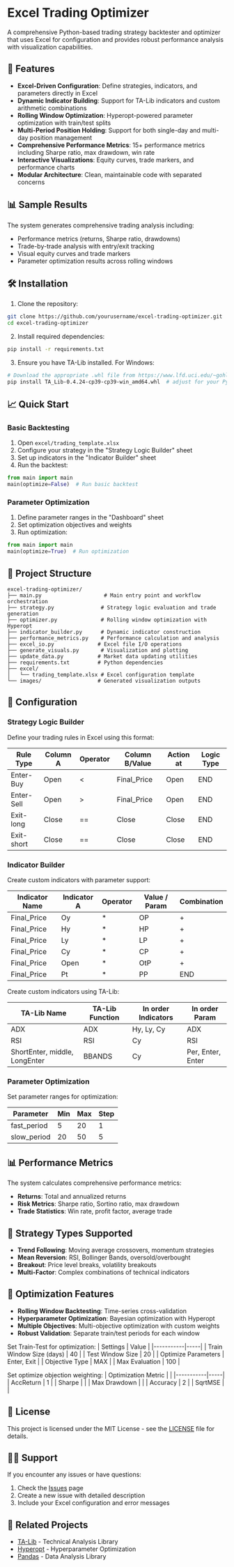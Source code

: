 # Excel Trading Optimizer

A comprehensive Python-based trading strategy backtester and optimizer that uses Excel for configuration and provides robust performance analysis with visualization capabilities.

## 🚀 Features

- **Excel-Driven Configuration**: Define strategies, indicators, and parameters directly in Excel
- **Dynamic Indicator Building**: Support for TA-Lib indicators and custom arithmetic combinations
- **Rolling Window Optimization**: Hyperopt-powered parameter optimization with train/test splits
- **Multi-Period Position Holding**: Support for both single-day and multi-day position management
- **Comprehensive Performance Metrics**: 15+ performance metrics including Sharpe ratio, max drawdown, win rate
- **Interactive Visualizations**: Equity curves, trade markers, and performance charts
- **Modular Architecture**: Clean, maintainable code with separated concerns

## 📊 Sample Results

The system generates comprehensive trading analysis including:
- Performance metrics (returns, Sharpe ratio, drawdowns)
- Trade-by-trade analysis with entry/exit tracking
- Visual equity curves and trade markers
- Parameter optimization results across rolling windows

## 🛠️ Installation

1. Clone the repository:
```bash
git clone https://github.com/yourusername/excel-trading-optimizer.git
cd excel-trading-optimizer
```

2. Install required dependencies:
```bash
pip install -r requirements.txt
```

3. Ensure you have TA-Lib installed. For Windows:
```bash
# Download the appropriate .whl file from https://www.lfd.uci.edu/~gohlke/pythonlibs/#ta-lib
pip install TA_Lib-0.4.24-cp39-cp39-win_amd64.whl  # adjust for your Python version
```

## 📈 Quick Start

### Basic Backtesting

1. Open `excel/trading_template.xlsx`
2. Configure your strategy in the "Strategy Logic Builder" sheet
3. Set up indicators in the "Indicator Builder" sheet
4. Run the backtest:

```python
from main import main
main(optimize=False)  # Run basic backtest
```

### Parameter Optimization

1. Define parameter ranges in the "Dashboard" sheet
2. Set optimization objectives and weights
3. Run optimization:

```python
from main import main
main(optimize=True)  # Run optimization
```

## 📁 Project Structure

```
excel-trading-optimizer/
├── main.py                    # Main entry point and workflow orchestration
├── strategy.py               # Strategy logic evaluation and trade generation
├── optimizer.py              # Rolling window optimization with Hyperopt
├── indicator_builder.py      # Dynamic indicator construction
├── performance_metrics.py    # Performance calculation and analysis
├── excel_io.py              # Excel file I/O operations
├── generate_visuals.py       # Visualization and plotting
├── update_data.py           # Market data updating utilities
├── requirements.txt         # Python dependencies
├── excel/
│   └── trading_template.xlsx # Excel configuration template
└── images/                  # Generated visualization outputs
```

## 🔧 Configuration

### Strategy Logic Builder

Define your trading rules in Excel using this format:

| Rule Type | Column A | Operator | Column B/Value | Action at | Logic Type |
|-----------|----------|----------|----------------|-----------|------------|
| Enter-Buy |	Open |	< |	Final_Price |	Open | END |
| Enter-Sell |	Open|	> |	Final_Price |	Open | END |
| Exit-long | Close | == |	Close |	Close |	END |
| Exit-short | Close |	== |	Close |	Close | END |

### Indicator Builder

Create custom indicators with parameter support:

| Indicator Name | Indicator A | Operator | Value / Param | Combination |
|------|----------|--------|--------|-------------|
| Final_Price |	Oy | * | OP | + |
| Final_Price | Hy | * | HP | + | 
| Final_Price |	Ly | * | LP	|+ |
| Final_Price |	Cy | * | CP | + |
| Final_Price |	Open | * | OtP | + |
| Final_Price	| Pt	| * | PP	| END |

Create custom indicators using TA-Lib:

| TA-Lib Name | TA-Lib Function | In order Indicators | In order Param |
|------|----------|--------|--------|
| ADX |	ADX |	Hy, Ly, Cy | ADX |
| RSI |	RSI |	Cy |	RSI |
| ShortEnter, middle, LongEnter |	BBANDS | Cy |	Per, Enter, Enter |

### Parameter Optimization

Set parameter ranges for optimization:

| Parameter | Min | Max | Step |
|-----------|-----|-----|------|
| fast_period | 5 | 20 | 1 |
| slow_period | 20 | 50 | 5 |

## 📊 Performance Metrics

The system calculates comprehensive performance metrics:

- **Returns**: Total and annualized returns
- **Risk Metrics**: Sharpe ratio, Sortino ratio, max drawdown
- **Trade Statistics**: Win rate, profit factor, average trade

## 🎯 Strategy Types Supported

- **Trend Following**: Moving average crossovers, momentum strategies
- **Mean Reversion**: RSI, Bollinger Bands, oversold/overbought
- **Breakout**: Price level breaks, volatility breakouts
- **Multi-Factor**: Complex combinations of technical indicators

## 🔄 Optimization Features

- **Rolling Window Backtesting**: Time-series cross-validation
- **Hyperparameter Optimization**: Bayesian optimization with Hyperopt
- **Multiple Objectives**: Multi-objective optimization with custom weights
- **Robust Validation**: Separate train/test periods for each window
  
Set Train-Test for optimization:
| Settings | Value |
|-----------|-----|
| Train Window Size (days) | 40 |
| Test Window Size | 20 |
| Optimize Parameters |	Enter, Exit |
| Objective Type | MAX |
| Max Evaluation |	100 |

Set optimize objection weighting: 
| Optimization Metric |  |
|-----------|-----|
| AccReturn |	1 |
| Sharpe |	|
| Max Drawdown |	|
| Accuracy | 2 |
| SqrtMSE |	|

## 📄 License

This project is licensed under the MIT License - see the [LICENSE](LICENSE) file for details.

## 🙋‍♂️ Support

If you encounter any issues or have questions:
1. Check the [Issues](https://github.com/yourusername/excel-trading-optimizer/issues) page
2. Create a new issue with detailed description
3. Include your Excel configuration and error messages

## 🔗 Related Projects

- [TA-Lib](https://github.com/mrjbq7/ta-lib) - Technical Analysis Library
- [Hyperopt](https://github.com/hyperopt/hyperopt) - Hyperparameter Optimization
- [Pandas](https://github.com/pandas-dev/pandas) - Data Analysis Library


